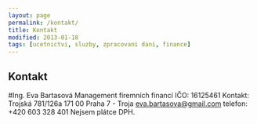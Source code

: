 ```yaml
---
layout: page
permalink: /kontakt/
title: Kontakt
modified: 2013-01-18
tags: [ucetnictvi, sluzby, zpracovani dani, finance]
---
```


## Kontakt

#Ing. Eva Bartasová
Management firemních financí
IČO: 16125461
Kontakt:
Trojská 781/126a
171 00 Praha 7 - Troja
[eva.bartasova@gmail.com](mailto:eva.bartasova@gmail.com)
telefon: +420 603 328 401
Nejsem plátce DPH.
